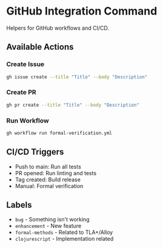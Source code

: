 # GitHub Integration Command

Helpers for GitHub workflows and CI/CD.

## Available Actions

### Create Issue
```bash
gh issue create --title "Title" --body "Description"
```

### Create PR
```bash
gh pr create --title "Title" --body "Description"
```

### Run Workflow
```bash
gh workflow run formal-verification.yml
```

## CI/CD Triggers

- Push to main: Run all tests
- PR opened: Run linting and tests
- Tag created: Build release
- Manual: Formal verification

## Labels

- `bug` - Something isn't working
- `enhancement` - New feature
- `formal-methods` - Related to TLA+/Alloy
- `clojurescript` - Implementation related
